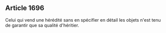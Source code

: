 Article 1696
----
Celui qui vend une hérédité sans en spécifier en détail les objets n'est tenu de
garantir que sa qualité d'héritier.
